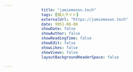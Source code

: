 ---
                title: "jamiemoxon.tech"
                tags: [個人サイト]
                externalUrl: "https://jamiemoxon.tech"
                date: 9951-08-08
                showDate: false
                showAuthor: false
                showReadingTime: false
                showEdit: false
                showLikes: false
                showViews: false
                layoutBackgroundHeaderSpace: false
                ---

